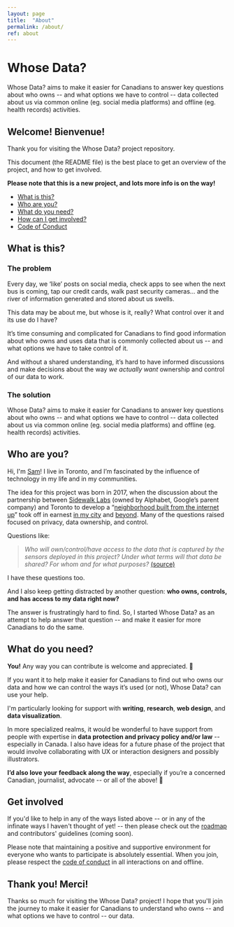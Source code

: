 ```yaml
---
layout: page
title:  "About"
permalink: /about/
ref: about
---
```


# Whose Data?
Whose Data? aims to make it easier for Canadians to answer key questions about who owns -- and what options we have to control -- data collected about us via common online (eg. social media platforms) and offline (eg. health records) activities.

## Welcome! Bienvenue!

Thank you for visiting the Whose Data? project repository.

This document (the README file) is the best place to get an overview of the project, and how to get involved.

**Please note that this is a new project, and lots more info is on the way!**

* [What is this?](#what-is-this)
* [Who are you?](#who-are-you)
* [What do you need?](#what-do-you-need)
* [How can I get involved?](#get-involved)
* [Code of Conduct](https://github.com/samanthaburton/whose_data/blob/master/CODE_OF_CONDUCT.md)

## What is this?

### The problem
Every day, we ‘like’ posts on social media, check apps to see when the next bus is coming, tap our credit cards, walk past security cameras... and the river of information generated and stored about us swells.

This data may be about me, but whose is it, really? What control over it and its use do I have?

It’s time consuming and complicated for Canadians to find good information about who owns and uses data that is commonly collected about us -- and what options we have to take control of it.

And without a shared understanding, it’s hard to have informed discussions and make decisions about the way *we actually want* ownership and control of our data to work.

### The solution
Whose Data? aims to make it easier for Canadians to answer key questions about who owns -- and what options we have to control -- data collected about us via common online (eg. social media platforms) and offline (eg. health records) activities.

## Who are you?
Hi, I'm [Sam](https://www.samanthaburton.com)! I live in Toronto, and I’m fascinated by the influence of technology in my life and in my communities.

The idea for this project was born in 2017, when the discussion about the partnership between [Sidewalk Labs](https://www.sidewalklabs.com/) (owned by Alphabet, Google’s parent company) and Toronto to develop a “[neighborhood built from the internet up](https://sidewalktoronto.ca/wp-content/uploads/2017/10/Sidewalk-Labs-Vision-Sections-of-RFP-Submission.pdf)” took off in earnest [in my city](https://torontoist.com/2017/10/civic-tech-list-questions-wed-like-sidewalk-labs-answer/) and [beyond](https://www.theatlantic.com/technology/archive/2018/02/googles-guinea-pig-city/552932/). Many of the questions raised focused on privacy, data ownership, and control.

Questions like:
>*Who will own/control/have access to the data that is captured by the sensors deployed in this project?
>Under what terms will that data be shared? For whom and for what purposes?*
>[(source)](https://torontoist.com/2017/10/civic-tech-list-questions-wed-like-sidewalk-labs-answer/)

I have these questions too.

And I also keep getting distracted by another question: **who owns, controls, and has access to my data right now?**

The answer is frustratingly hard to find. So, I started Whose Data? as an attempt to help answer that question -- and make it easier for more Canadians to do the same.

## What do you need?
**You!** Any way you can contribute is welcome and appreciated. :pray:

If you want it to help make it easier for Canadians to find out who owns our data and how we can control the ways it’s used (or not), Whose Data? can use your help.

I'm particularly looking for support with **writing**, **research**, **web design**, and **data visualization**.

In more specialized realms, it would be wonderful to have support from people with expertise in **data protection and privacy policy and/or law** -- especially in Canada. I also have ideas for a future phase of the project that would involve collaborating with UX or interaction designers and possibly illustrators.

**I’d also love your feedback along the way**, especially if you’re a concerned Canadian, journalist, advocate -- or all of the above! :maple_leaf:

## Get involved
If you'd like to help in any of the ways listed above -- or in any of the infinate ways I haven't thought of yet! -- then please check out the [roadmap](https://github.com/samanthaburton/whose_data/issues/19) and contributors' guidelines (coming soon).

Please note that maintaining a positive and supportive environment for everyone who wants to participate is absolutely essential. When you join, please respect the [code of conduct](https://github.com/samanthaburton/whose_data/blob/master/CODE_OF_CONDUCT.md) in all interactions on and offline.

## Thank you! Merci!
Thanks so much for visiting the Whose Data? project! I hope that you'll join the journey to make it easier for Canadians to understand who owns -- and what options we have to control -- our data.
